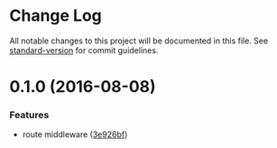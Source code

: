 # Change Log

All notable changes to this project will be documented in this file. See [standard-version](https://github.com/conventional-changelog/standard-version) for commit guidelines.

<a name="0.1.0"></a>
# 0.1.0 (2016-08-08)


### Features

* route middleware ([3e926bf](https://github.com/assisrafael/socket.io-routes/commit/3e926bf))
